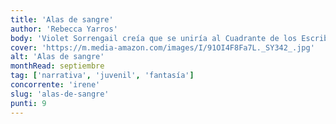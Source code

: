 ```yaml
---
title: 'Alas de sangre'
author: 'Rebecca Yarros'
body: 'Violet Sorrengail creía que se uniría al Cuadrante de los Escribas para vivir una vida tranquila, sin embargo, por órdenes de su madre, debe unirse a los miles de candidatos que, en el Colegio de Guerra de Basgiath, luchan por formar parte de la élite de Navarre: el Cuadrante de los Jinetes de dragones.'
cover: 'https://m.media-amazon.com/images/I/91OI4F8Fa7L._SY342_.jpg'
alt: 'Alas de sangre'
monthRead: septiembre
tag: ['narrativa', 'juvenil', 'fantasía']
concorrente: 'irene'
slug: 'alas-de-sangre'
punti: 9
---
```

